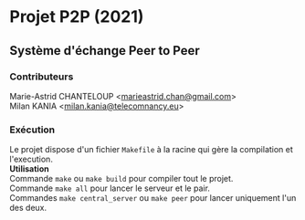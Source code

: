 # Projet P2P (2021)
## Système d'échange Peer to Peer

### Contributeurs
Marie-Astrid CHANTELOUP <<marieastrid.chan@gmail.com>> <br>
Milan KANIA <<milan.kania@telecomnancy.eu>> <br>

### Exécution
Le projet dispose d'un fichier `Makefile` à la racine qui gère la compilation et l'execution. <br>
**Utilisation** <br> Commande `make` ou `make build` pour compiler tout le projet. <br> Commande `make all` pour lancer le serveur et le pair. <br> Commandes `make central_server` ou `make peer` pour lancer uniquement l'un des deux.

